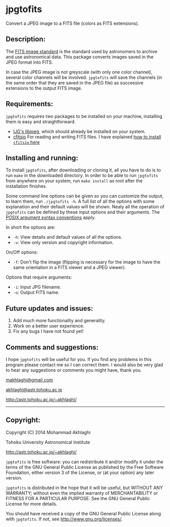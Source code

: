 jpgtofits
=========

Convert a JPEG image to a FITS file (colors as FITS extensions).

Description:
------------

The [FITS image
standard](https://heasarc.gsfc.nasa.gov/docs/heasarc/fits.html) is the
standard used by astronomers to archive and use astronomical
data. This package converts images saved in the JPEG format into
FITS. 

In case the JPEG image is not greyscale (with only one color channel),
several color channels will be involved. `jpgtofits` will save the
channels (in the same order that they are saved in the JPEG file) as
successive extensions to the output FITS image.

Requirements:
------------
`jpgtofits` requires two packages to be installed on your
machine, installing them is easy and straightforward. 

- [IJG's libjpeg](http://www.ijg.org/), which should already be
  installed  on your system.
- [cfitsio](http://heasarc.nasa.gov/fitsio/fitsio.html) For
  reading and writing FITS files. I have explained [how to install
  `cfitsio` here](http://www.astr.tohoku.ac.jp/~akhlaghi/cfitsiowcslibinstall.html)


Installing and running:
------------
 
To install `jpgtofits`, after downloading or cloning it, all you have
to do is to run `make` in the downloaded directory. In order to be
able to run `jpgtofits` from anywhere on your system, run `make
install` as root after the installation finishes.

Some command line options can be given so you can customize the
output, to learn them, run `./jpgtofits -h`.  A full list of all the
options with some explanation and their default values will be shown.
Nealy all the operation of `jpgtofits` can be defined by these input
options and their arguments.  The [POSIX argument syntax
conventions](http://www.gnu.org/software/libc/manual/html_node/Argument-Syntax.html#Argument-Syntax) apply.

In short the options are:
* `-h`: View details and default values of all the options.
* `-v`: View only version and copyright information.

On/Off options:
* `-f`: Don't flip the image (flipping is necessary for the image to
        have the same orientation in a FITS viewer and a JPEG viewer). 

Options that require arguments:
* `-i`: Input JPG filename.
* `-o`: Output FITS name.

Future updates and issues:
------------
1. Add much more functionality and generality.
2. Work on a better user experience.
3. Fix any bugs I have not found yet!

Comments and suggestions:
----------------------------------------

I hope `jpgtofits` will be useful for you. If you find any problems in
this program please contact me so I can correct them. I would also be
very glad to hear any suggestions or comments you might have, thank
you.

makhlaghi@gmail.com 

akhlaghi@astr.tohoku.ac.jp

http://astr.tohoku.ac.jp/~akhlaghi/

----------------------------------------
Copyright:
----------------------------------------
Copyright (C) 2014 Mohammad Akhlaghi

Tohoku University Astronomical Institute

http://astr.tohoku.ac.jp/~akhlaghi/

`jpgtofits` is free software: you can redistribute it and/or modify
it under the terms of the GNU General Public License as published by
the Free Software Foundation, either version 3 of the License, or
(at your option) any later version.

`jpgtofits` is distributed in the hope that it will be useful,
but WITHOUT ANY WARRANTY; without even the implied warranty of
MERCHANTABILITY or FITNESS FOR A PARTICULAR PURPOSE.  See the
GNU General Public License for more details.

You should have received a copy of the GNU General Public License
along with `jpgtofits`.  If not, see <http://www.gnu.org/licenses/>.